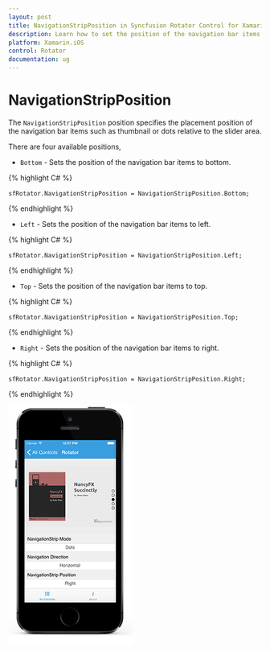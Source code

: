 ```yaml
---
layout: post
title: NavigationStripPosition in Syncfusion Rotator Control for Xamarin.iOS 
description: Learn how to set the position of the navigation bar items in Rotator control
platform: Xamarin.iOS
control: Rotator
documentation: ug
---
```


# NavigationStripPosition

The `NavigationStripPosition` position specifies the placement position of the navigation bar items such as thumbnail or dots relative to the slider area. 

There are four available positions,

* `Bottom` - Sets the position of the navigation bar items to bottom.

{% highlight C# %}

	sfRotator.NavigationStripPosition = NavigationStripPosition.Bottom;

{% endhighlight %}

* `Left` - Sets the position of the navigation bar items to left.

{% highlight C# %}

	sfRotator.NavigationStripPosition = NavigationStripPosition.Left;

{% endhighlight %}

* `Top` - Sets the position of the navigation bar items to top.

{% highlight C# %}

	sfRotator.NavigationStripPosition = NavigationStripPosition.Top;

{% endhighlight %}

* `Right` - Sets the position of the navigation bar items to right.

{% highlight C# %}

	sfRotator.NavigationStripPosition = NavigationStripPosition.Right;

{% endhighlight %}

![](images/tabstrip.png)